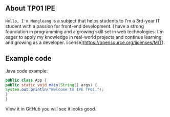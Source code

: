 ## About TP01 IPE
`Hello, I'm Mengleang` is a subject that helps students to 
I'm a 3rd-year IT student with a passion for front-end development. I have a strong foundation in programming and a growing skill set in web technologies. I'm eager to apply my knowledge in real-world projects and continue learning and growing as a developer.
license](https://opensource.org/licenses/MIT).
## Example code
Java code example:
```Java
public class App {
public static void main(String[] args) {
System.out.println("Welcome to IPE TP01.");
}
}
```
View it in GitHub you will see it looks good.
